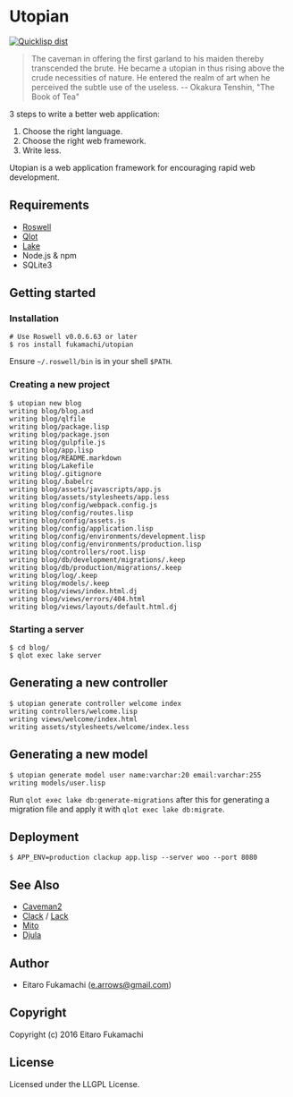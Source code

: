 # Utopian

[![Quicklisp dist](http://quickdocs.org/badge/utopian.svg)](http://quickdocs.org/utopian/)

> The caveman in offering the first garland to his maiden thereby transcended the brute. He became a utopian in thus rising above the crude necessities of nature. He entered the realm of art when he perceived the subtle use of the useless.
> -- Okakura Tenshin, "The Book of Tea"

3 steps to write a better web application:

1. Choose the right language.
2. Choose the right web framework.
3. Write less.

Utopian is a web application framework for encouraging rapid web development.

## Requirements

* [Roswell](https://github.com/roswell/roswell)
* [Qlot](https://github.com/fukamachi/qlot)
* [Lake](https://github.com/takagi/lake)
* Node.js & npm
* SQLite3

## Getting started

### Installation

```
# Use Roswell v0.0.6.63 or later
$ ros install fukamachi/utopian
```

Ensure `~/.roswell/bin` is in your shell `$PATH`.

### Creating a new project

```
$ utopian new blog
writing blog/blog.asd
writing blog/qlfile
writing blog/package.lisp
writing blog/package.json
writing blog/gulpfile.js
writing blog/app.lisp
writing blog/README.markdown
writing blog/Lakefile
writing blog/.gitignore
writing blog/.babelrc
writing blog/assets/javascripts/app.js
writing blog/assets/stylesheets/app.less
writing blog/config/webpack.config.js
writing blog/config/routes.lisp
writing blog/config/assets.js
writing blog/config/application.lisp
writing blog/config/environments/development.lisp
writing blog/config/environments/production.lisp
writing blog/controllers/root.lisp
writing blog/db/development/migrations/.keep
writing blog/db/production/migrations/.keep
writing blog/log/.keep
writing blog/models/.keep
writing blog/views/index.html.dj
writing blog/views/errors/404.html
writing blog/views/layouts/default.html.dj
```

### Starting a server

```
$ cd blog/
$ qlot exec lake server
```

## Generating a new controller

```
$ utopian generate controller welcome index
writing controllers/welcome.lisp
writing views/welcome/index.html
writing assets/stylesheets/welcome/index.less
```

## Generating a new model

```
$ utopian generate model user name:varchar:20 email:varchar:255
writing models/user.lisp
```

Run `qlot exec lake db:generate-migrations` after this for generating a migration file and apply it with `qlot exec lake db:migrate`.

## Deployment

```
$ APP_ENV=production clackup app.lisp --server woo --port 8080
```

## See Also

* [Caveman2](https://github.com/fukamachi/caveman)
* [Clack](http://clacklisp.org) / [Lack](https://github.com/fukamachi/lack)
* [Mito](https://github.com/fukamachi/mito)
* [Djula](https://github.com/mmontone/djula)

## Author

* Eitaro Fukamachi (e.arrows@gmail.com)

## Copyright

Copyright (c) 2016 Eitaro Fukamachi

## License

Licensed under the LLGPL License.
